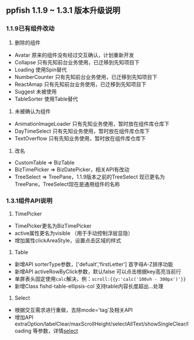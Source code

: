 ## ppfish 1.1.9 ~ 1.3.1 版本升级说明

### 1.1.9已有组件改动

1. 删除的组件
- Avatar  原来的组件没有经过交互确认，计划重新开发
- Collapse  只有先知前台业务使用，已迁移到先知项目下
- Loading 使用Spin替代
- NumberCounter  只有先知前台业务使用，已迁移到先知项目下
- ReactAmap  只有先知前台业务使用，已迁移到先知项目下
- Suggest  未被使用
- TableSorter  使用Table替代

1. 未被确认为组件
- AnimationImageLoader 只有先知业务使用，暂时放在组件库仓库下
- DayTimeSelect  只有先知业务使用，暂时放在组件库仓库下
- TextOverflow  只有先知业务使用，暂时放在组件库仓库下

1. 改名
- CustomTable => BizTable  
- BizTimePicker => BizDatePicker，相关API有改动
- TreeSelect => TreePane，1.1.9版本之前的TreeSelect 现已更名为 TreePane，TreeSelect现在是通用组件的名称

### 1.3.1组件API说明

1. TimePicker
- TimePicker更名为BizTimePicker
- active属性更名为visible （用于手动控制浮层显隐）
- 增加属性clickAreaStyle，设置点击区域的样式

1. Table
- 新增API sorterType参数，['defualt','firstLetter'] 首字母A-Z排序功能
- 新增API activeRowByClick参数，默认false 可以点击根据key高亮当前行  
- 单屏表头固定使用`calc`解决，例：`scroll:{{y:'calc('100vh - 300px')'}}`
- 新增Class fishd-table-ellipsis-col 支持table内容长度超出...处理
 
1. Select
- 根据交互需求进行重做，去除mode='tag'及相关API
- 增加API extraOption/labelClear/maxScrollHeight/selectAllText/showSingleClear/loading 等参数，详情[select]('https://nsfi.github.io/ppfish-components/#/components/select')

